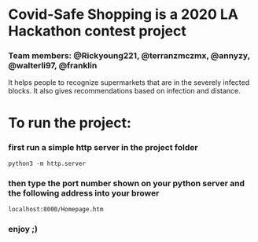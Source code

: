 # Covid-Safe Shopping is a 2020 LA Hackathon contest project
### Team members: @Rickyoung221, @terranzmczmx, @annyzy, @walterli97, @franklin

It helps people to recognize supermarkets that are in the severely infected blocks.
It also gives recommendations based on infection and distance.

# To run the project:

### first run a simple http server in the project folder

    python3 -m http.server

### then type the port number shown on your python server and the following address into your brower

    localhost:8000/Homepage.htm

### enjoy ;)
 
